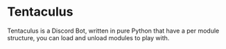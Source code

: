 # Tentaculus
Tentaculus is a Discord Bot, written in pure Python that have a per module structure, you can load and unload modules to play with.

